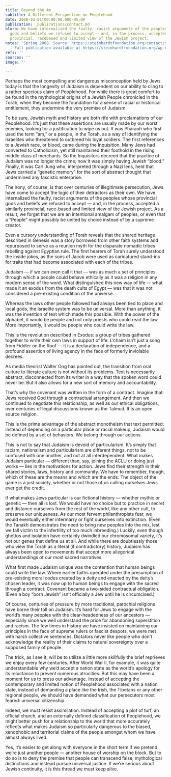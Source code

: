 ```yaml
---
title: Beyond the Am
subtitle: A Different Perspective on Peoplehood
date: 2008-03-01T00:00:00.000-05:00
publication: _publications/contact.md
blurb: We have internalized the faulty, racist arguments of the peoples whose provincial
  gods and beliefs we refused to accept — and, in the process, accepted a similarly
  provincial, racebased and limited view of the Jewish project.
notes: 'Spring 2008. Source: https://steinhardtfoundation.org/contact/spring_2008/spring_2008-rushkoff.html
  . Full publication available at https://steinhardtfoundation.org/wp-content/uploads/2018/05/contact_spring_2008.pdf'
refs: ''
sources: ''
image: ''

---
```

Perhaps the most compelling and dangerous misconception held by Jews today is that the longevity of Judaism is dependent on our ability to cling to a rather specious claim of Peoplehood. For while there is great comfort to be found in the mythological origins of a Jewish People chronicled in the Torah, when they become the foundation for a sense of racial or historical entitlement, they undermine the very premise of Judaism.

To be sure, Jewish myth and history are both rife with proclamations of our Peoplehood. It’s just that these assertions are usually made by our worst enemies, looking for a justification to wipe us out. It was Pharaoh who first used the term “am,” or a people, in the Torah, as a way of identifying the Israelites who threatened to outbreed his loyal soldiers. The first references to a Jewish race, or blood, came during the Inquisition. Many Jews had converted to Catholicism, yet still maintained their foothold in the rising middle class of merchants. So the Inquisitors decreed that the practice of Judaism was no longer the crime; now it was simply having Jewish “blood.” Finally, it was Carl Jung who, interpreted through a Nazi lens, held that Jews carried a “genetic memory” for the sort of abstract thought that undermined any fascistic enterprise.

The irony, of course, is that over centuries of illegitimate persecution, Jews have come to accept the logic of their detractors as their own. We have internalized the faulty, racist arguments of the peoples whose provincial gods and beliefs we refused to accept — and, in the process, accepted a similarly provincial, race-based and limited view of the Jewish project. As a result, we forget that we are an intentional amalgam of peoples, or even that a “People” might possibly be united by choice instead of by a supreme creator.

Even a cursory understanding of Torah reveals that the shared heritage described in Genesis was a story borrowed from other faith systems and repurposed to serve as a reunion myth for the disparate nomadic tribes rebelling against Egyptian rule. The first hearers of Torah surely understood the inside jokes, as the sons of Jacob were used as caricatured stand-ins for traits that had become associated with each of the tribes.

Judaism — if we can even call it that — was as much a set of principles through which a people could behave ethically as it was a religion in any modern sense of the word. What distinguished this new way of life — what made it an exodus from the death cults of Egypt — was that it was not considered a pre-existing condition of the universe.

Whereas the laws other people followed had always been tied to place and local gods, the Israelite system was to be universal. More than anything, it was the invention of text which made this possible. With the power of the alphabet, it would be people and not only priests who could read the law. More importantly, it would be people who could write the law.

This is the revolution described in Exodus: a group of tribes gathered together to write their own laws in support of life. L’chaim isn’t just a song from Fiddler on the Roof — it is a declaration of independence, and a profound assertion of living agency in the face of formerly inviolable decrees.

As media theorist Walter Ong has pointed out, the transition from oral culture to literate culture is not without its problems. Text is necessarily abstract, disconnected from its writer in a way that the spoken word could never be. But it also allows for a new sort of memory and accountability.

That’s why the covenant was written in the form of a contract. Imagine that: Jews received God through a contractual arrangement. And then we continued to negotiate this relationship, as well as our ethical obligations, over centuries of legal discussions known as the Talmud. It is an open source religion.

This is the prime advantage of the abstract monotheism that text permitted: instead of depending on a particular place or racial makeup, Judaism would be defined by a set of behaviors. We belong through our actions.

This is not to say that Judaism is devoid of particularism. It’s simply that racism, nationalism and particularism are different things, not to be confused with one another, and not at all interdependent. What makes Judaism particular — different than, say, joining the ACLU or doing just works — lies in the motivations for action. Jews find their strength in their shared stories, laws, history and community. We have to remember, though, which of these are the means and which are the ends. The object of the game is a just society, whether or not those of us calling ourselves Jews ever get the credit.

If what makes Jews particular is our fictional history — whether mythic or genetic — then all is lost. We would have no choice but to practice in secret and distance ourselves from the rest of the world, like any other cult, to preserve our uniqueness. As our most fervent philanthropists fear, we would eventually either intermarry or fight ourselves into extinction. (Even the Tanakh demonstrates the need to bring new peoples into the mix, lest we fall victim to the infertility of too much inbreeding.) Luckily, even though ghettos and isolation have certainly dwindled our chromosomal variety, it’s not our genes that define us at all. And while there are doubtlessly those who view the Torah as a literal (if contradictory) history, Judaism has always been open to movements that accept more allegorical understandings of our most sacred narratives.

What first made Judaism unique was the contention that human beings could write the law. Where earlier faiths operated under the presumption of pre-existing moral codes created by a deity and enacted by the deity’s chosen leader, it was now up to human beings to engage with the sacred through a contract. Covenant became a two-sided contractual obligation. (Even a boy “born Jewish” isn’t officially a Jew until he is circumcised.)

Of course, centuries of pressure by more traditional, parochial religions have borne their toll on Judaism. It’s hard for Jews to engage with the world’s many peoples with the clear-headedness of our ancestors — especially since we well understand the price for abandoning superstition and racism. The few times in history we have insisted on maintaining our principles in the face of supreme rulers or fascist despots, we were met with harsh collective sentences. Dictators never like people who don’t acknowledge the reality of their claims to natural sovereignty over a supposed family of people.

The trick, as I see it, will be to utilize a little more skillfully the brief reprieves we enjoy every few centuries. After World War II, for example, it was quite understandable why we’d accept a nation state as the world’s apology for its reluctance to prevent numerous atrocities. But this may have been a moment for us to press our advantage. Instead of accepting the contemporary and limited notion of Peoplehood associated with a nation state, instead of demanding a place like the Irish, the Tibetans or any other regional people, we should have demanded what our persecutors most feared: universal citizenship.

Indeed, we must resist assimilation. Instead of accepting a plot of turf, an official church, and an externally defined classification of Peoplehood, we might better push for a relationship to the world that more accurately reflects what makes Judaism so particularly dangerous to the biased, xenophobic and territorial claims of the people amongst whom we have almost always lived.

Yes, it’s easier to get along with everyone in the short term if we pretend we’re just another people — another house of worship on the block. But to do so is to deny the premise that people can transcend false, mythological distinctions and instead pursue universal justice. If we’re serious about Jewish continuity, it is this thread we must keep alive.
